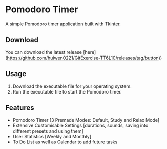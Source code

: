 # Pomodoro Timer

A simple Pomodoro timer application built with Tkinter.

## Download

You can download the latest release [here] (https://github.com/huiwen0221/GitExercise-TT6L10/releases/tag/button))

## Usage

1. Download the executable file for your operating system.
2. Run the executable file to start the Pomodoro timer.

## Features

- Pomodoro Timer [3 Premade Modes: Default, Study and Relax Mode] 
- Extensive Customisable Settings [durations, sounds, saving into different presets and using them]
- User Statistics [Weekly and Monthly]
- To Do List as well as Calendar to add future tasks
